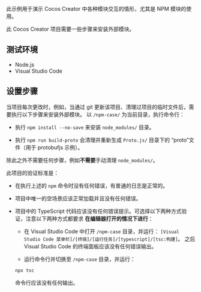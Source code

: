 
此示例用于演示 Cocos Creator 中各种模块交互的情形，尤其是 NPM 模块的使用。

此 Cocos Creator 项目需要一些步骤来安装外部模块。

## 测试环境

- Node.js
- Visual Studio Code

## 设置步骤

当项目每次更改时，例如，当通过 git 更新该项目、清理过项目的临时文件后，需要执行以下步骤来安装外部模块。
以 `/npm-case/` 为当前目录，执行命令行：

- 执行 `npm install --no-save` 来安装 `node_modules/` 目录。

- 执行 `npm run build-proto` 会清理并重新生成 `Proto.js/` 目录下的 “proto”文件（用于 protobufjs 示例）。

除此之外不需要任何步骤，例如**不需要**手动清理 `node_modules/`。

此项目的验证标准是：

- 在执行上述的 `npm` 命令时没有任何错误，有普通的日志是正常的。

- 项目中唯一的空场景应该正常加载并且没有任何错误。

- 项目中的 TypeScript 代码应该没有任何错误提示。可选择以下两种方式验证，注意以下两种方式都要求 **在编辑器打开的情况下进行**：
    - 在 Visual Studio Code 中打开 `/npm-case` 目录，并运行：
    `[Visual Studio Code 菜单栏]/[终端]/[运行任务]/[typescript]/[tsc:构建]`。
    之后 Visual Studio Code 的终端面板应该没有任何错误输出。

    - 运行命令行并切换至 `/npm-case` 目录，并运行：
    ```bash
    npx tsc
    ```
    命令行应该没有任何输出。